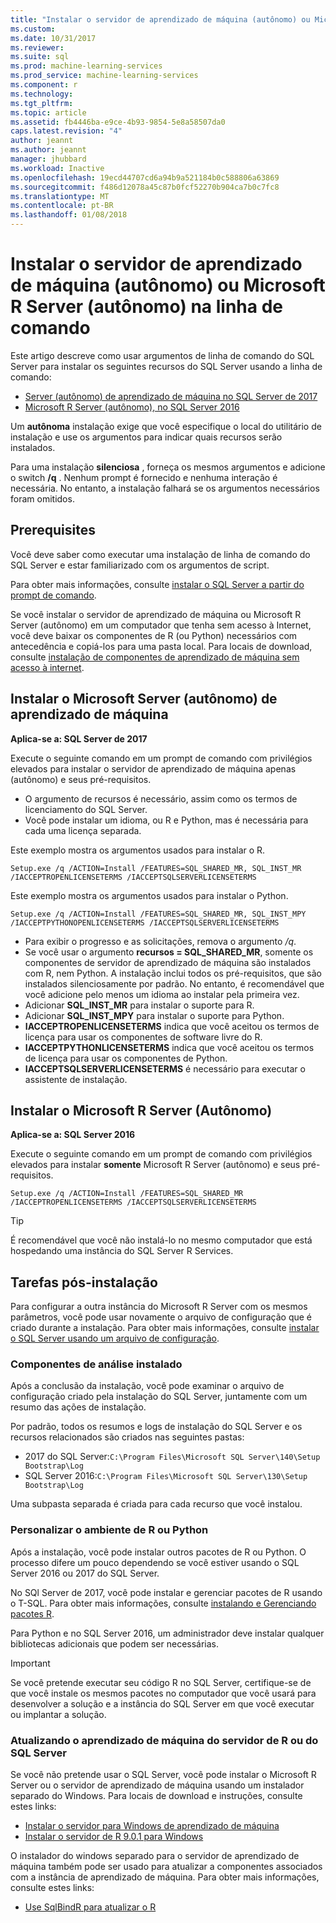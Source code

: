 ```yaml
---
title: "Instalar o servidor de aprendizado de máquina (autônomo) ou Microsoft R Server (autônomo) na linha de comando | Microsoft Docs"
ms.custom: 
ms.date: 10/31/2017
ms.reviewer: 
ms.suite: sql
ms.prod: machine-learning-services
ms.prod_service: machine-learning-services
ms.component: r
ms.technology: 
ms.tgt_pltfrm: 
ms.topic: article
ms.assetid: fb4446ba-e9ce-4b93-9854-5e8a58507da0
caps.latest.revision: "4"
author: jeannt
ms.author: jeannt
manager: jhubbard
ms.workload: Inactive
ms.openlocfilehash: 19ecd44707cd6a94b9a521184b0c588806a63869
ms.sourcegitcommit: f486d12078a45c87b0fcf52270b904ca7b0c7fc8
ms.translationtype: MT
ms.contentlocale: pt-BR
ms.lasthandoff: 01/08/2018
---
```

# <a name="install-machine-learning-server-standalone-or-microsoft-r-server-standalone-from-the-command-line"></a>Instalar o servidor de aprendizado de máquina (autônomo) ou Microsoft R Server (autônomo) na linha de comando

Este artigo descreve como usar argumentos de linha de comando do SQL Server para instalar os seguintes recursos do SQL Server usando a linha de comando:

+ [Server (autônomo) de aprendizado de máquina no SQL Server de 2017](#bkmk_mls2017) 
+ [Microsoft R Server (autônomo), no SQL Server 2016](#bkmk_mrs2016)

Um **autônoma** instalação exige que você especifique o local do utilitário de instalação e use os argumentos para indicar quais recursos serão instalados.

Para uma instalação **silenciosa** , forneça os mesmos argumentos e adicione o switch **/q** . Nenhum prompt é fornecido e nenhuma interação é necessária. No entanto, a instalação falhará se os argumentos necessários foram omitidos.

## <a name="prerequisites"></a>Prerequisites

Você deve saber como executar uma instalação de linha de comando do SQL Server e estar familiarizado com os argumentos de script.

Para obter mais informações, consulte [instalar o SQL Server a partir do prompt de comando](../../database-engine/install-windows/install-sql-server-from-the-command-prompt.md).

Se você instalar o servidor de aprendizado de máquina ou Microsoft R Server (autônomo) em um computador que tenha sem acesso à Internet, você deve baixar os componentes de R (ou Python) necessários com antecedência e copiá-los para uma pasta local. Para locais de download, consulte [instalação de componentes de aprendizado de máquina sem acesso à internet](installing-ml-components-without-internet-access.md).


## <a name="bkmk_mls2017"></a>Instalar o Microsoft Server (autônomo) de aprendizado de máquina

**Aplica-se a: SQL Server de 2017**

Execute o seguinte comando em um prompt de comando com privilégios elevados para instalar o servidor de aprendizado de máquina apenas (autônomo) e seus pré-requisitos.

+ O argumento de recursos é necessário, assim como os termos de licenciamento do SQL Server.
+ Você pode instalar um idioma, ou R e Python, mas é necessária para cada uma licença separada.

Este exemplo mostra os argumentos usados para instalar o R.

```
Setup.exe /q /ACTION=Install /FEATURES=SQL_SHARED_MR, SQL_INST_MR  /IACCEPTROPENLICENSETERMS /IACCEPTSQLSERVERLICENSETERMS
```

Este exemplo mostra os argumentos usados para instalar o Python.

```
Setup.exe /q /ACTION=Install /FEATURES=SQL_SHARED_MR, SQL_INST_MPY  /IACCEPTPYTHONOPENLICENSETERMS /IACCEPTSQLSERVERLICENSETERMS
```

+ Para exibir o progresso e as solicitações, remova o argumento _/q_.
+ Se você usar o argumento **recursos = SQL_SHARED_MR**, somente os componentes de servidor de aprendizado de máquina são instalados com R, nem Python. A instalação inclui todos os pré-requisitos, que são instalados silenciosamente por padrão. No entanto, é recomendável que você adicione pelo menos um idioma ao instalar pela primeira vez.
+ Adicionar **SQL_INST_MR** para instalar o suporte para R.
+ Adicionar **SQL_INST_MPY** para instalar o suporte para Python.
+ **IACCEPTROPENLICENSETERMS** indica que você aceitou os termos de licença para usar os componentes de software livre do R.
+ **IACCEPTPYTHONLICENSETERMS** indica que você aceitou os termos de licença para usar os componentes de Python.
+ **IACCEPTSQLSERVERLICENSETERMS** é necessário para executar o assistente de instalação.


## <a name="bkmk_mrs2016"></a> Instalar o Microsoft R Server (Autônomo)

**Aplica-se a: SQL Server 2016**

Execute o seguinte comando em um prompt de comando com privilégios elevados para instalar **somente** Microsoft R Server (autônomo) e seus pré-requisitos. 

```
Setup.exe /q /ACTION=Install /FEATURES=SQL_SHARED_MR /IACCEPTROPENLICENSETERMS /IACCEPTSQLSERVERLICENSETERMS
```

> [!TIP]
> É recomendável que você não instalá-lo no mesmo computador que está hospedando uma instância do SQL Server R Services.

## <a name="post-installation-tasks"></a>Tarefas pós-instalação

Para configurar a outra instância do Microsoft R Server com os mesmos parâmetros, você pode usar novamente o arquivo de configuração que é criado durante a instalação. Para obter mais informações, consulte [instalar o SQL Server usando um arquivo de configuração](../../database-engine/install-windows/install-sql-server-using-a-configuration-file.md).

### <a name="review-installed-components"></a>Componentes de análise instalado

Após a conclusão da instalação, você pode examinar o arquivo de configuração criado pela instalação do SQL Server, juntamente com um resumo das ações de instalação.

Por padrão, todos os resumos e logs de instalação do SQL Server e os recursos relacionados são criados nas seguintes pastas:

+ 2017 do SQL Server:`C:\Program Files\Microsoft SQL Server\140\Setup Bootstrap\Log`
+ SQL Server 2016:`C:\Program Files\Microsoft SQL Server\130\Setup Bootstrap\Log`

Uma subpasta separada é criada para cada recurso que você instalou.

### <a name="customize-the-r-or-python-environment"></a>Personalizar o ambiente de R ou Python

Após a instalação, você pode instalar outros pacotes de R ou Python. O processo difere um pouco dependendo se você estiver usando o SQL Server 2016 ou 2017 do SQL Server.

No SQl Server de 2017, você pode instalar e gerenciar pacotes de R usando o T-SQL. Para obter mais informações, consulte [instalando e Gerenciando pacotes R](../r/install-additional-r-packages-on-sql-server.md).

Para Python e no SQL Server 2016, um administrador deve instalar qualquer bibliotecas adicionais que podem ser necessárias.

> [!IMPORTANT]
> Se você pretende executar seu código R no SQL Server, certifique-se de que você instale os mesmos pacotes no computador que você usará para desenvolver a solução e a instância do SQL Server em que você executar ou implantar a solução.

### <a name="upgrading-r-server-or-sql-server-machine-learning"></a>Atualizando o aprendizado de máquina do servidor de R ou do SQL Server

Se você não pretende usar o SQL Server, você pode instalar o Microsoft R Server ou o servidor de aprendizado de máquina usando um instalador separado do Windows. Para locais de download e instruções, consulte estes links:

+ [Instalar o servidor para Windows de aprendizado de máquina](https://docs.microsoft.com/machine-learning-server/install/machine-learning-server-windows-install)
+ [Instalar o servidor de R 9.0.1 para Windows](https://docs.microsoft.com/machine-learning-server/install/r-server-install-windows) 

O instalador do windows separado para o servidor de aprendizado de máquina também pode ser usado para atualizar a componentes associados com a instância de aprendizado de máquina.  Para obter mais informações, consulte estes links:

+ [Use SqlBindR para atualizar o R](../r/use-sqlbindr-exe-to-upgrade-an-instance-of-sql-server.md)
